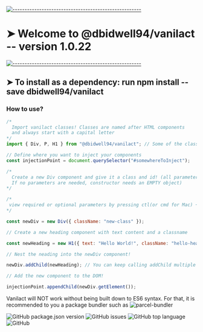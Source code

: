 <!-- ⚠️ This README has been generated from the file(s) "blueprint.md" ⚠️-->
[![-----------------------------------------------------](https://raw.githubusercontent.com/andreasbm/readme/master/assets/lines/colored.png)](#welcome-to-pkgname----version-pkgversion)

# ➤ Welcome to @dbidwell94/vanilact -- version 1.0.22


[![-----------------------------------------------------](https://raw.githubusercontent.com/andreasbm/readme/master/assets/lines/colored.png)](#to-install-as-a-dependency-run-npm-install---save-dbidwell94vanilact)

## ➤ To install as a dependency: run npm install --save dbidwell94/vanilact

### How to use?

```javascript
/*
  Import vanilact classes! Classes are named after HTML components
  and always start with a capital letter
*/
import { Div, P, H1 } from "@dbidwell94/vanilact"; // Some of the classes available with vanilact

// Define where you want to inject your components
const injectionPoint = document.querySelector("#somewhereToInject");

/*
  Create a new Div component and give it a class and id! (all parameters are optional. 
  If no parameters are needed, constructor needs an EMPTY object)
*/

/*
 view required or optional parameters by pressing ctl(or cmd for Mac) + space in VSCode
*/

const newDiv = new Div({ className: "new-class" });

// Create a new heading component with text content and a classname

const newHeading = new H1({ text: "Hello World!", className: "hello-heading" });

// Nest the neading into the newDiv component!

newDiv.addChild(newHeading); // You can keep calling addChild multiple times without errors!

// Add the new component to the DOM!

injectionPoint.appendChild(newDiv.getElement());
```

Vanilact will NOT work without being built down to ES6 syntax. For that, it is recommended
to you a package bundler such as ![parcel-bundler](https://github.com/parcel-bundler/parcel)

![GitHub package.json version](https://img.shields.io/github/package-json/v/dbidwell94/vanilact?style=for-the-badge) ![GitHub issues](https://img.shields.io/github/issues/dbidwell94/vanilact?style=for-the-badge) ![GitHub top language](https://img.shields.io/github/languages/top/dbidwell94/vanilact?style=for-the-badge) ![GitHub](https://img.shields.io/github/license/dbidwell94/vanilact?style=for-the-badge)
